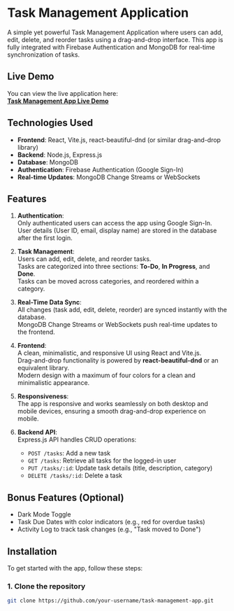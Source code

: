 # Task Management Application

A simple yet powerful Task Management Application where users can add, edit, delete, and reorder tasks using a drag-and-drop interface. This app is fully integrated with Firebase Authentication and MongoDB for real-time synchronization of tasks.

## Live Demo

You can view the live application here:  
[**Task Management App Live Demo**](#)

## Technologies Used

- **Frontend**: React, Vite.js, react-beautiful-dnd (or similar drag-and-drop library)
- **Backend**: Node.js, Express.js
- **Database**: MongoDB
- **Authentication**: Firebase Authentication (Google Sign-In)
- **Real-time Updates**: MongoDB Change Streams or WebSockets

## Features

1. **Authentication**:  
   Only authenticated users can access the app using Google Sign-In.  
   User details (User ID, email, display name) are stored in the database after the first login.

2. **Task Management**:  
   Users can add, edit, delete, and reorder tasks.  
   Tasks are categorized into three sections: **To-Do**, **In Progress**, and **Done**.  
   Tasks can be moved across categories, and reordered within a category.

3. **Real-Time Data Sync**:  
   All changes (task add, edit, delete, reorder) are synced instantly with the database.  
   MongoDB Change Streams or WebSockets push real-time updates to the frontend.

4. **Frontend**:  
   A clean, minimalistic, and responsive UI using React and Vite.js.  
   Drag-and-drop functionality is powered by **react-beautiful-dnd** or an equivalent library.  
   Modern design with a maximum of four colors for a clean and minimalistic appearance.  

5. **Responsiveness**:  
   The app is responsive and works seamlessly on both desktop and mobile devices, ensuring a smooth drag-and-drop experience on mobile.

6. **Backend API**:  
   Express.js API handles CRUD operations:
   - `POST /tasks`: Add a new task
   - `GET /tasks`: Retrieve all tasks for the logged-in user
   - `PUT /tasks/:id`: Update task details (title, description, category)
   - `DELETE /tasks/:id`: Delete a task

## Bonus Features (Optional)

- Dark Mode Toggle
- Task Due Dates with color indicators (e.g., red for overdue tasks)
- Activity Log to track task changes (e.g., "Task moved to Done")

## Installation

To get started with the app, follow these steps:

### 1. Clone the repository

```bash
git clone https://github.com/your-username/task-management-app.git
